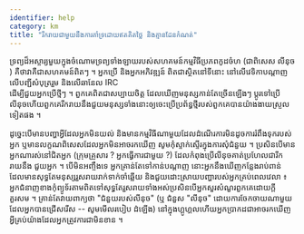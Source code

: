 ```yaml
---
identifier: help
category: km
title: "រីក​រាយ​ជា​មួយ​នឹង​ការ​គាំទ្រ​ដោយ​ឥត​គិត​ថ្លៃ​ និង​គ្មាន​ដែន​កំណត់​"
---
```


ទ្រព្យ​ដ៏​អស្ចារ្យ​មួយ​ក្នុង​ចំណោម​ទ្រព្យ​ទាំង​ឡាយរបស់​សហគមន៍​កម្មវិធី​ប្រភព​កូដ​ចំហ (ជា​ពិសេស​ លីនុច​)
គឺ​ថា​ ​វាគឺ​​​ជា​សហគមន៍​ពិត​ៗ​ ។ អ្នក​ប្រើ និង​អ្នក​អភិវឌ្ឍន៍​ 
ពិត​ជា​ស្ថិត​នៅ​ទី​នោះ​​ នៅ​លើ​វេទិកា​បណ្ដាញ​  លើ​បញ្ជី​សំបុត្រ​រួម និង​​លើ​ឆានែល IRC  
ដើម្បី​ជួយ​​​អ្នក​ប្រើ​ថ្មីៗ ។ ពួក​គេ​ពិត​ជា​​​សប្បាយ​ចិត្ត​ ដែល​ឃើញ​មនុស្ស​កាន់​តែច្រើន​ឡើង​ៗ​ 
ប្តូរ​ទៅ​ប្រើ​លីនុច​ ហើយ​ពួក​គេ​រីក​រាយ​នឹងជួយ​មនុស្ស​​ទាំង​នោះ​ឲ្យ​ចេះ​ប្រើ​ប្រព័ន្ធ​ថ្មី​របស់​ពួក​គេ​បាន​យ៉ាងងាយ​ស្រួល​ទៀត​ផង​ ។

ដូច្នេះ​បើ​មាន​បញ្ហា​អ្វី​ដែល​អ្នក​មិន​យល់​ និង​មាន​​កម្មវិធី​ណា​មួយ​ដែល​ដំណើរ​ការ​មិន​ដូច​ 
ការ​រំពឹង​ទុក​របស់​អ្នក​ ឬ​មាន​លក្ខណពិសេស​ដែល​អ្នក​មិន​អាច​រក​ឃើញ​ 
សូមកុំ​ស្ទាក់ស្ទើរ​ក្នុង​ការ​​​សុំ​ជំនួយ​ ។ ប្រសិន​បើ​មាន​អ្នក​ណា​រស់​នៅ​ជិត​អ្នក​ 
 (ក្រុម​គ្រួសារ​ ? អ្នក​ធ្វើការ​ជា​មួយ ​?) ដែល​កំពុង​ប្រើ​លីនុច​ គាត់​​ប្រហែល​ជា​រីក​រាយ​នឹង​​ 
ជួយ​អ្នក​​​ ។ បើ​មិន​អញ្ចឹងទេ អ្នក​គ្រាន់​តែ​ទៅ​កាន់​​បណ្តាញ​ នោះ​អ្នក​នឹង​ឃើញ​
កន្លែង​រាប់​ពាន់​ ដែល​មាន​សុទ្ធតែ​មនុស្ស​​រួស​រាយ​រាក់​ទាក់​ចាំ​ឆ្លើយ​​ និង​ជួយ​
ដោះ​ស្រាយ​បញ្ហា​របស់​អ្ន​ក​​​គ្រប់​ពេល​វេលា​ ៖ អ្នក​ជំនាញ​ខាង​កុំព្យូទ័រ​តាម​ពិត​ទៅ​សុទ្ធ​តែ​រួស​រាយ​ទាំង​អស់​
ប្រសិន​បើ​អ្នក​សួ​រ​សំណួរ​ពួក​គេ​​ដោយ​ក្តី​គួរសម ។ គ្រាន់​តែ​វាយ​​ពាក្យ​ថា​ "ជំនួយ​របស់​លីនុច​" (ឬ​
ជំនួស​​ "លីនុច​" ដោយ​​ការ​ចែក​ចាយ​ណា​មួយ​ដែល​អ្នក​បាន​ជ្រើស​រើស  -- សូម​មើល​របៀប​ 
ដំឡើង​) នៅ​ក្នុង​ហ្គូហ្គល​ ហើយ​អ្នក​ប្រាកដ​ជា​អាច​រក​ឃើញ​អ្វី​គ្រប់​យ៉ាង​ដែល​អ្ន​កត្រូវ​ការ​ជា​មិន​ខាន​ ។




